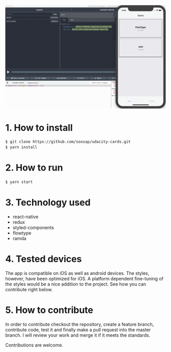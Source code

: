![Demo](./demo.gif)

# 1. How to install

```sh
$ git clone https://github.com/soosap/udacity-cards.git
$ yarn install
```

# 2. How to run
```sh
$ yarn start
```

# 3. Technology used
- react-native
- redux
- styled-components
- flowtype
- ramda

# 4. Tested devices

The app is compatible on iOS as well as android devices. The styles, however, have been optimized for iOS. A platform dependent fine-tuning of the styles would be a nice addition to the project. See how you can contribute right below.

# 5. How to contribute

In order to contribute checkout the repository, create a feature branch, contribute code, test it and finally make a pull request into the master branch. I will review your work and merge it if it meets the standards.

Contributions are welcome.
